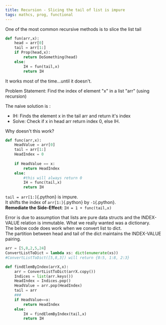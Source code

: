 ```yaml
---
title: Recursion - Slicing the tail of list is impure
tags: mathcs, prog, functional
---
```


One of the most common recursive methods is to slice the list tail
```python
def fun(arr,x):
    head = arr[0]
    tail = arr[1:]
    if Prop(head,x):
        return DoSomething(head)
    else:
        IH = fun(tail,x)
        return IH
```

It works most of the time...until it doesn't.

Problem Statement: Find the index of element "x" in a list "arr" (using recursion)

The naive solution is :  
 
*  IH: Finds the element x in the tail arr and return it's index  
*  Solve: Check if x in head arr return index 0, else IH.  

Why doesn't this work?

```python
def func(arr,x):
    HeadValue = arr[0]
    tail = arr[1:]
    HeadIndex = 0
   
    if HeadValue == x:
        return HeadIndex
    else:
        #this will always return 0
        IH = func(tail,x) 
        return IH
```


`tail = arr[1:]`{.python} is impure.  
It shifts the index of `arr[1:]`{.python} by `-1`{.python}.  
**Remediate the Side-Effect**: `IH = 1 + func(tail,x)`  



Error is due to assumption that lists are pure data structs and the INDEX-VALUE relation is immutable.
What we really wanted was a dictionary.  
The below code does work when we convert list to dict.   
The partition between head and tail of the dict maintains the INDEX-VALUE pairing.


```python
arr = [5,8,2,5,24]
ConvertListToDict = lambda xs: dict(enumerate(xs))
#ConvertListToDict([5,8,3]) will return {0:5, 1:8, 2:3}

def findElemByIndex(arrX,x):
    arr = ConvertListToDict(arrX.copy())
    Indices = list(arr.keys())
    HeadIndex = Indices.pop()
    HeadValue = arr.pop(HeadIndex)
    tail = arr
    ###
    if HeadValue==x:
        return HeadIndex
    else:
        IH = findElemByIndex(tail,x)
        return IH
```
